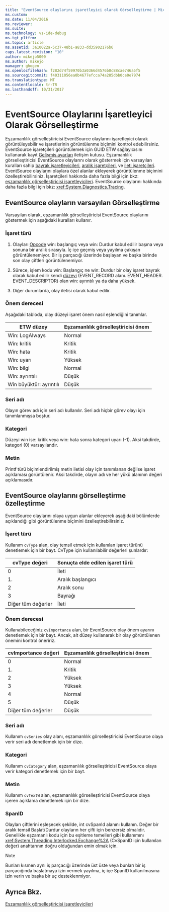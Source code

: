 ```yaml
---
title: "EventSource olaylarını işaretleyici olarak Görselleştirme | Microsoft Docs"
ms.custom: 
ms.date: 11/04/2016
ms.reviewer: 
ms.suite: 
ms.technology: vs-ide-debug
ms.tgt_pltfrm: 
ms.topic: article
ms.assetid: 3a10022a-5c37-48b1-a833-dd35902176b6
caps.latest.revision: "10"
author: mikejo5000
ms.author: mikejo
manager: ghogen
ms.openlocfilehash: f282d74f59970b3a0366d4576b0c88cae746a5f5
ms.sourcegitcommit: f40311056ea0b4677efcca74a285dbb0ce0e7974
ms.translationtype: MT
ms.contentlocale: tr-TR
ms.lasthandoff: 10/31/2017
---
```

# <a name="visualizing-eventsource-events-as-markers"></a>EventSource Olaylarını İşaretleyici Olarak Görselleştirme
Eşzamanlılık görselleştiricisi EventSource olaylarını işaretleyici olarak görüntüleyebilir ve işaretlerinin görüntülenme biçimini kontrol edebilirsiniz. EventSource işaretçileri görüntülemek için GUID ETW sağlayıcısını kullanarak kayıt [Gelişmiş ayarları](../profiling/advanced-settings-dialog-box-concurrency-visualizer.md) iletişim kutusu. Eşzamanlılık görselleştiricisi EventSource olaylarını olarak göstermek için varsayılan kuralları sahip [bayrak işaretleyicileri](../profiling/flag-markers.md), [aralık işaretçileri](../profiling/span-markers.md), ve [ileti işaretçileri](../profiling/message-markers.md). EventSource olaylarını olaylara özel alanlar ekleyerek görüntülenme biçimini özelleştirebilirsiniz. İşaretçileri hakkında daha fazla bilgi için bkz: [eşzamanlılık görselleştiricisi işaretleyicileri](../profiling/concurrency-visualizer-markers.md). EventSource olaylarını hakkında daha fazla bilgi için bkz: <xref:System.Diagnostics.Tracing>.  
  
## <a name="default-visualization-of-eventsource-events"></a>EventSource olayların varsayılan Görselleştirme  
 Varsayılan olarak, eşzamanlılık görselleştiricisi EventSource olaylarını göstermek için aşağıdaki kuralları kullanır.  
  
### <a name="marker-type"></a>İşaret türü  
  
1.  Olayları [Opcode](http://msdn.microsoft.com/en-us/d97953df-669b-4c55-b1a8-925022b339b7) win: başlangıç veya win: Durdur kabul edilir başına veya sonuna bir aralık sırasıyla.  İç içe geçmiş veya yayılma çakışan görüntülenemiyor. Bir iş parçacığı üzerinde başlayan ve başka birinde son olay çiftleri görüntülenemiyor.  
  
2.  Sürece, işlem kodu win: Başlangıç ne win: Durdur bir olay işaret bayrak olarak kabul edilir kendi [düzeyi](http://msdn.microsoft.com/en-us/dfa4e0a9-4d89-4f50-aef9-1dae0dc11726) (EVENT_RECORD alanı. EVENT_HEADER. EVENT_DESCRIPTOR) olan win: ayrıntılı ya da daha yüksek.  
  
3.  Diğer durumlarda, olay iletisi olarak kabul edilir.  
  
### <a name="importance"></a>Önem derecesi  
 Aşağıdaki tabloda, olay düzeyi işaret önem nasıl eşlendiğini tanımlar.  
  
|ETW düzey|Eşzamanlılık görselleştiricisi önem|  
|---------------|---------------------------------------|  
|Win: LogAlways|Normal|  
|Win: kritik|Kritik|  
|Win: hata|Kritik|  
|Win: uyarı|Yüksek|  
|Win: bilgi|Normal|  
|Win: ayrıntılı|Düşük|  
|Win büyüktür: ayrıntılı|Düşük|  
  
### <a name="series-name"></a>Seri adı  
 Olayın görev adı için seri adı kullanılır. Seri adı hiçbir görev olayı için tanımlanmışsa boştur.  
  
### <a name="category"></a>Kategori  
 Düzeyi win ise: kritik veya win: hata sonra kategori uyarı (-1). Aksi takdirde, kategori (0) varsayılandır.  
  
### <a name="text"></a>Metin  
 Printf türü biçimlendirilmiş metin iletisi olay için tanımlanan değilse işaret açıklaması görüntülenir. Aksi takdirde, olayın adı ve her yükü alanının değeri açıklamasıdır.  
  
## <a name="customizing-visualization-of-eventsource-events"></a>EventSource olaylarını görselleştirme özelleştirme  
 EventSource olaylarını olaya uygun alanlar ekleyerek aşağıdaki bölümlerde açıklandığı gibi görüntülenme biçimini özelleştirebilirsiniz.  
  
### <a name="marker-type"></a>İşaret türü  
 Kullanım `cvType` alan, olay temsil etmek için kullanılan işaret türünü denetlemek için bir bayt. CvType için kullanılabilir değerleri şunlardır:  
  
|cvType değeri|Sonuçta elde edilen işaret türü|  
|------------------|---------------------------|  
|0|İleti|  
|1.|Aralık başlangıcı|  
|2|Aralık sonu|  
|3|Bayrağı|  
|Diğer tüm değerler|İleti|  
  
### <a name="importance"></a>Önem derecesi  
 Kullanabileceğiniz `cvImportance` alan, bir EventSource olay önem ayarını denetlemek için bir bayt. Ancak, alt düzey kullanarak bir olay görüntülenen önemini kontrol öneririz.  
  
|cvImportance değeri|Eşzamanlılık görselleştiricisi önem|  
|------------------------|---------------------------------------|  
|0|Normal|  
|1.|Kritik|  
|2|Yüksek|  
|3|Yüksek|  
|4|Normal|  
|5|Düşük|  
|Diğer tüm değerler|Düşük|  
  
### <a name="series-name"></a>Seri adı  
 Kullanım `cvSeries` olay alanı, eşzamanlılık görselleştiricisi EventSource olaya verir seri adı denetlemek için bir dize.  
  
### <a name="category"></a>Kategori  
 Kullanım `cvCategory` alan, eşzamanlılık görselleştiricisi EventSource olaya verir kategori denetlemek için bir bayt.  
  
### <a name="text"></a>Metin  
 Kullanım `cvTextW` alan, eşzamanlılık görselleştiricisi EventSource olaya içeren açıklama denetlemek için bir dize.  
  
### <a name="spanid"></a>SpanID  
 Olayları çiftlerini eşleşecek şekilde, int cvSpanId alanını kullanın. Değer bir aralık temsil Başlat/Durdur olayların her çifti için benzersiz olmalıdır. Genellikle eşzamanlı kodu için bu eşitleme temelleri gibi kullanımını <xref:System.Threading.Interlocked.Exchange%2A> (CvSpanID için kullanılan değer) anahtarının doğru olduğundan emin olmak için.  
  
> [!NOTE]
>  Bunları kısmen aynı iş parçacığı üzerinde üst üste veya bunları bir iş parçacığında başlatmaya izin vermek yayılma, iç içe SpanID kullanılmasına izin verin ve başka bir uç desteklenmiyor.  
  
## <a name="see-also"></a>Ayrıca Bkz.  
 [Eşzamanlılık görselleştiricisi işaretleyicileri](../profiling/concurrency-visualizer-markers.md)